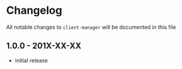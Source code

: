 # Changelog

All notable changes to `client-manager` will be documented in this file

## 1.0.0 - 201X-XX-XX

- initial release

